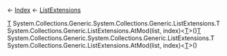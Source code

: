 ← [Index](Api-Index) ← [ListExtensions](System.Collections.Generic.ListExtensions)

[T]() System.Collections.Generic.System.Collections.Generic.ListExtensions.T System.Collections.Generic.ListExtensions.AtMod<T>(list, index)<[T]()>()[T]() System.Collections.Generic.System.Collections.Generic.ListExtensions.T System.Collections.Generic.ListExtensions.AtMod<T>(list, index)<[T]()>()